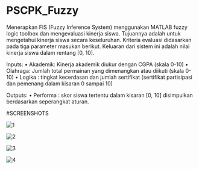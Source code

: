 # PSCPK_Fuzzy
Menerapkan FIS (Fuzzy Inference System) menggunakan MATLAB fuzzy logic toolbox dan mengevaluasi kinerja siswa. Tujuannya adalah untuk mengetahui kinerja siswa secara keseluruhan. Kriteria evaluasi didasarkan pada tiga parameter masukan berikut. Keluaran dari sistem ini adalah nilai kinerja siswa dalam rentang [0, 10].

Inputs:
•	Akademik: Kinerja akademik diukur dengan CGPA (skala 0-10)
•	Olahraga: Jumlah total permainan yang dimenangkan atau diikuti (skala 0-10)
•	Logika : tingkat kecerdasan dan jumlah sertifikat (sertifikat partisipasi dan pemenang dalam kisaran 0 sampai 10)

Outputs:
•	Performa : skor siswa tertentu dalam kisaran [0, 10] disimpulkan berdasarkan seperangkat aturan.

#SCREENSHOTS

![1](https://user-images.githubusercontent.com/63253142/114527933-ba41a080-9c72-11eb-9897-533bb972abde.jpg)

![2](https://user-images.githubusercontent.com/63253142/114528420-34722500-9c73-11eb-8d0a-6bd8c5416d9d.jpg)

![3](https://user-images.githubusercontent.com/63253142/114528492-4653c800-9c73-11eb-9d64-f930d3812d69.jpg)

![4](https://user-images.githubusercontent.com/63253142/114528587-59ff2e80-9c73-11eb-96f8-13d5b54af711.jpg)
